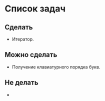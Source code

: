 # Список задач
## Сделать
* Итератор.

## Можно сделать
* Получение клавиатурного порядка букв.

## Не делать
*
